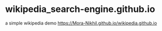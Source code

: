 # wikipedia_search-engine.github.io
a simple wikipedia demo
https://Mora-Nikhil.github.io/wikipedia.github.io
